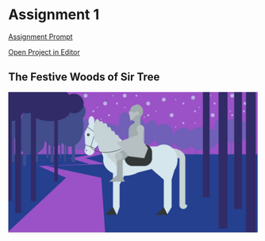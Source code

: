 # Assignment 1

[Assignment Prompt](prompt.md)

[Open Project in Editor](http://pucd2035-e-f15.github.io/class_notes/p5_lab.html?https://raw.githubusercontent.com/github.com/brinnathomsen/assignment_1/blob/master/sketch.js)

## The Festive Woods of Sir Tree

![Output](brinnathomsen.png)
